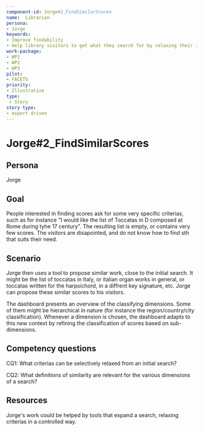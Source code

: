 ```yaml
---
component-id: Jorge#2_FindSimilarScores
name:  Librarian 
persona: 
- Jorge
keywords: 
- Improve findability
- Help library visitors to get what they search for by relaxing their initial searches
work-package:
- WP1
- WP2
- WP3
pilot:
- FACETS
priority:
- Illustrative
type:
 - Story
story type:
- expert driven
---
```

# Jorge#2_FindSimilarScores

## Persona
Jorge

## Goal
People interested in finding scores ask for some very specific criterias, such as for instance "I would like the list of Toccatas in D composed at Rome during tyhe 17 century". The resulting list is empty, or contains very few scores. The visitors are disapointed, and do not know how to find sth that suits their need.

## Scenario  

Jorge then uses a tool to propose similar work, close to the initial search. It might be the list of toccatas in Italy, or italian organ works in general, or toccatas written for the harpsichord, in a diffrent key signature, etc. Jorge can propose these similar scores to his visitors.  

The dashboard presents an overview of the classifying dimensions. Some of them might be hierarchical in nature (for instance the region/country/city classification). Whenever a dimension is chosen, the dashboard adapts to this new context by refining the classification of scores based on sub-dimensions.

## Competency questions 

CQ1: What criterias can be selectively relaxed from an initial search?

CQ2: What definitions of similarity are relevant for the various dimensions of a search?


## Resources
Jorge's work could be helped by tools that expand a search, relaxing criterias in a controlled way.  
 
